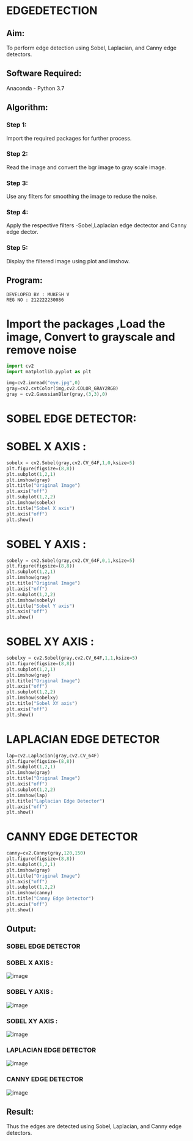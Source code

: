# EDGEDETECTION

## Aim:
To perform edge detection using Sobel, Laplacian, and Canny edge detectors.

## Software Required:
Anaconda - Python 3.7

## Algorithm:
### Step 1:
Import the required packages for further process.

### Step 2:
Read the image and convert the bgr image to gray scale image.

### Step 3:
Use any filters for smoothing the image to reduse the noise.

### Step 4:
Apply the respective filters -Sobel,Laplacian edge dectector and Canny edge dector.

### Step 5:
Display the filtered image using plot and imshow.

## Program:
``` 
DEVELOPED BY : MUKESH V
REG NO : 212222230086
```

# Import the packages ,Load the image, Convert to grayscale and remove noise
``` python
import cv2
import matplotlib.pyplot as plt

img=cv2.imread("eye.jpg",0)
gray=cv2.cvtColor(img,cv2.COLOR_GRAY2RGB)
gray = cv2.GaussianBlur(gray,(3,3),0)
```
# SOBEL EDGE DETECTOR:
# SOBEL X AXIS :
``` python
sobelx = cv2.Sobel(gray,cv2.CV_64F,1,0,ksize=5)
plt.figure(figsize=(8,8))
plt.subplot(1,2,1)
plt.imshow(gray)
plt.title("Original Image")
plt.axis("off")
plt.subplot(1,2,2)
plt.imshow(sobelx)
plt.title("Sobel X axis")
plt.axis("off")
plt.show()
```
# SOBEL Y AXIS :
``` python
sobely = cv2.Sobel(gray,cv2.CV_64F,0,1,ksize=5)
plt.figure(figsize=(8,8))
plt.subplot(1,2,1)
plt.imshow(gray)
plt.title("Original Image")
plt.axis("off")
plt.subplot(1,2,2)
plt.imshow(sobely)
plt.title("Sobel Y axis")
plt.axis("off")
plt.show()
```
# SOBEL XY AXIS :
``` python
sobelxy = cv2.Sobel(gray,cv2.CV_64F,1,1,ksize=5)
plt.figure(figsize=(8,8))
plt.subplot(1,2,1)
plt.imshow(gray)
plt.title("Original Image")
plt.axis("off")
plt.subplot(1,2,2)
plt.imshow(sobelxy)
plt.title("Sobel XY axis")
plt.axis("off")
plt.show()
```
# LAPLACIAN EDGE DETECTOR
``` python
lap=cv2.Laplacian(gray,cv2.CV_64F)
plt.figure(figsize=(8,8))
plt.subplot(1,2,1)
plt.imshow(gray)
plt.title("Original Image")
plt.axis("off")
plt.subplot(1,2,2)
plt.imshow(lap)
plt.title("Laplacian Edge Detector")
plt.axis("off")
plt.show()
```
# CANNY EDGE DETECTOR
``` python
canny=cv2.Canny(gray,120,150)
plt.figure(figsize=(8,8))
plt.subplot(1,2,1)
plt.imshow(gray)
plt.title("Original Image")
plt.axis("off")
plt.subplot(1,2,2)
plt.imshow(canny)
plt.title("Canny Edge Detector")
plt.axis("off")
plt.show()
```
## Output:
### SOBEL EDGE DETECTOR
### SOBEL X AXIS :
![image](https://github.com/MukeshVelmurugan/EDGEDETECTION/assets/118707363/2dfe842a-bb24-441e-a160-62bc109ac6c1)


### SOBEL Y AXIS :
![image](https://github.com/MukeshVelmurugan/EDGEDETECTION/assets/118707363/c352daa3-8374-45b2-b036-cdef5a82b1a1)


### SOBEL XY AXIS :
![image](https://github.com/MukeshVelmurugan/EDGEDETECTION/assets/118707363/88f034bf-ee1b-4560-9976-a9303fadbe28)


### LAPLACIAN EDGE DETECTOR
![image](https://github.com/MukeshVelmurugan/EDGEDETECTION/assets/118707363/35c4b177-77ea-4560-b18b-2b9b7c34e4d4)


### CANNY EDGE DETECTOR
![image](https://github.com/MukeshVelmurugan/EDGEDETECTION/assets/118707363/144c306e-929b-42aa-a1e7-2496baf8deec)


## Result:
Thus the edges are detected using Sobel, Laplacian, and Canny edge detectors.
